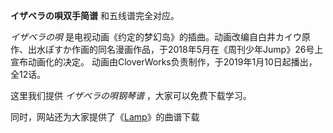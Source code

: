 

**イザベラの唄双手简谱** 和五线谱完全对应。

_イザベラの唄_
是电视动画《约定的梦幻岛》的插曲。动画改编自白井カイウ原作、出水ぽすか作画的同名漫画作品，于2018年5月在《周刊少年Jump》26号上宣布动画化的决定。
动画由CloverWorks负责制作，于2019年1月10日起播出，全12话。

这里我们提供 _イザベラの唄钢琴谱_ ，大家可以免费下载学习。

同时，网站还为大家提供了《[Lamp](Music-10327-Lamp-约定的梦幻岛ED2.html "Lamp")》的曲谱下载

